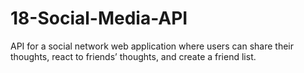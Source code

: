 # 18-Social-Media-API
API for a social network web application where users can share their thoughts, react to friends’ thoughts, and create a friend list.

